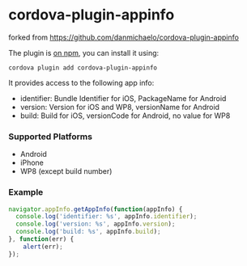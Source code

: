 # cordova-plugin-appinfo

forked from https://github.com/danmichaelo/cordova-plugin-appinfo

The plugin is [on npm](https://www.npmjs.com/package/cordova-plugin-appinfo), you can install it using:

    cordova plugin add cordova-plugin-appinfo

It provides access to the following app info:

* identifier: Bundle Identifier for iOS, PackageName for Android
* version: Version for iOS and WP8, versionName for Android
* build: Build for iOS, versionCode for Android, no value for WP8

### Supported Platforms

- Android
- iPhone
- WP8 (except build number)

### Example

```js
navigator.appInfo.getAppInfo(function(appInfo) {
  console.log('identifier: %s', appInfo.identifier);
  console.log('version: %s', appInfo.version);
  console.log('build: %s', appInfo.build);
}, function(err) {
	alert(err);
});
```

